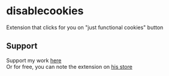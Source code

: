 # disablecookies
Extension that clicks for you on "just functional cookies" button

## Support
Support my work [here](https://www.buymeacoffee.com/hugolevet)  
Or for free, you can note the extension on [his store](https://hugolevet.fr/disablecookies/)